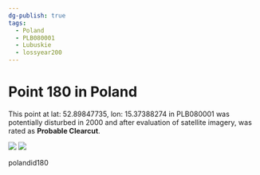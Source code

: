 ```yaml
---
dg-publish: true
tags:
  - Poland
  - PLB080001
  - Lubuskie
  - lossyear200
---
```


# Point 180 in Poland

This point at lat: 52.89847735, lon: 15.37388274 in PLB080001 was potentially disturbed in 2000 and after evaluation of satellite imagery, was rated as **Probable Clearcut**.

<div class='juxtapose' data-showcredits='false'>
<img src='https://baserow-backend-production20240528124524339000000001.s3.amazonaws.com/user_files/OOX9pJShUzfhzIihGUtxmE5IB3Csb4X2_0b3370791d06937a68374cc7ad03f84e0cd002d2be5ef610fa6b33c669e3a672.png' data-label='May 2011' />
<img src='https://baserow-backend-production20240528124524339000000001.s3.amazonaws.com/user_files/Rl2ySxYz8DjLuC8RwfSOqfI5dfVFDvyz_91dee22f277868c3693125a2fb031c108ea9a3b90a63a809d82d25a659412dec.png' data-label='August 2022' />
</div>

polandid180